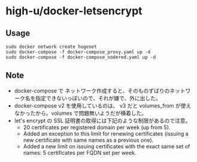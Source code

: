 # high-u/docker-letsencrypt

## Usage

```
sudo docker network create hogenet
sudo docker-compose -f docker-compose_proxy.yaml up -d
sudo docker-compose -f docker-compose_nodered.yaml up -d
```

## Note

- docker-compose で ネットワーク作成すると、そのものずばりのネットワーク名を指定できないっぽいので、それが嫌で、外に出した。
- docker-compose v2 を使用しているのは、 v3 だと volumes_from が使えなかったから。volumes で問題無いようだが横着した。
- let's encrypt の SSL 証明書の取得には下記のような制限があるので注意。
  - 20 certificates per registered domain per week (up from 5).
  - Added an exception to this limit for renewing certificates (issuing a new certificate with same names as a previous one).
  - Added a new limit on issuing certificates with the exact same set of names: 5 certificates per FQDN set per week.
